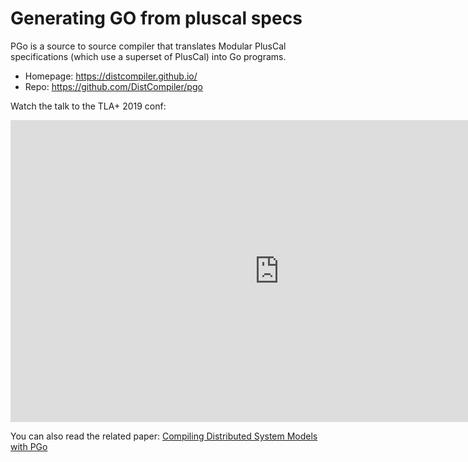 # Generating GO from pluscal specs

PGo is a source to source compiler that translates Modular PlusCal specifications (which use a superset of PlusCal) into Go programs.

* Homepage: https://distcompiler.github.io/
* Repo: https://github.com/DistCompiler/pgo


Watch the talk to the TLA+ 2019 conf:

<iframe width="859" height="483" src="https://www.youtube.com/embed/GvrpUeDN5zs?list=PLWLcqZLzY8u_Osnz-YPOVrptG1ys73OkR" title="Compiling Distributed System Models into Implementations with PGo - Ivan Beschastnikh, Finn Hackett" frameborder="0" allow="accelerometer; autoplay; clipboard-write; encrypted-media; gyroscope; picture-in-picture; web-share" referrerpolicy="strict-origin-when-cross-origin" allowfullscreen></iframe>

You can also read the related paper: [Compiling Distributed System Models with PGo](https://dl.acm.org/doi/10.1145/3575693.3575695)